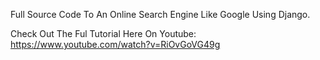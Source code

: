 Full Source Code To An Online Search Engine Like Google Using Django.

Check Out The Ful Tutorial Here On Youtube: https://www.youtube.com/watch?v=RiOvGoVG49g
